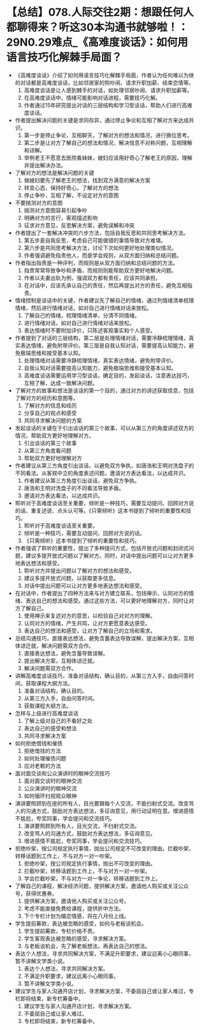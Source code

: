 # 【总结】078.人际交往2期：想跟任何人都聊得来？听这30本沟通书就够啦！：29N0.29难点_《高难度谈话》：如何用语言技巧化解棘手局面？

-   《高难度谈话》介绍了如何用语言技巧化解棘手局面，作者认为任何难以为继的对话都是高难度谈话，比如邻居家的狗吵闹、请求升职加薪、结束恋情等。
    1.  高难度谈话是让人感到棘手的对话，如处理邻居吵闹、请求升职加薪等。
    2.  在高难度谈话中，情绪可能影响对话进程，需要技巧化解。
    3.  作者通过15年研究提出对话的三层结构和学习型谈话，帮助人们进行高难度谈话。
-   作者提出解决问题的关键是求同存异，通过停止争论和互相了解对方来达成共识。
    1.  第一步是停止争论，互相聊天，了解对方的想法和情况，进行换位思考。
    2.  第二步是让对方了解自己的想法和情况，解决信息不对称问题，互相理解和谅解。
    3.  举例老王不愿意去医院看妹妹，媳妇应该用好奇心了解老王的原因，理解并提出解决办法。
-   了解对方的想法是解决问题的关键
    1.  做媳妇要先了解老王的想法，找到双方满意的解决方案
    2.  转变心态，保持好奇心，了解对方的想法
    3.  停止争吵，互相了解，不设定对方的意图
-   不要揣测对方的意图
    1.  揣测对方意图容易引起争吵
    2.  明确对方的言行，客观描述影响
    3.  征求对方意见，反思解决方案，避免误解和冲突
-   作者提出了一套解决冲突的六步方法，包括自我反思和共同思考解决方法。
    1.  第五步是自我反思，考虑自己可能做错的事情导致对方难堪。
    2.  第六步是共同思考解决方法，讨论下次如何更好地处理类似情况。
    3.  作者强调避免指责他人，而是学会规则，从双方面归纳和总结问题。
-   作者指出指责是一种评判，而规则是从双方面归纳和总结问题的方法。
    1.  指责常常导致争吵和矛盾，而规则则能帮助双方更好地解决问题。
    2.  作者以夫妻出轨为例，强调双方都有责任，应该共同承担。
    3.  在对话中，应该先承认自己的责任，然后再提出对方的责任，避免互相指责。
-   情绪控制是谈话中的关键，作者建议先了解自己的情绪，通过列情绪清单梳理情绪，然后进行情绪对话，如对自己进行情绪对话来放松。 
    1.  了解自己的情绪，梳理情绪清单，分清不同情绪。
    2.  进行情绪对话，如对自己进行情绪对话来放松。
    3.  表达情绪时不要附加评价，只陈述客观事实和个人感受。
-   作者提到了对话的三层结构，第二层是处理情绪对话，需要冷静梳理情绪，真实表达情绪，避免附带评价。第三层是自我认知对话，需要提高认知能力，避免极端思维和接受基本认知。
    1.  处理情绪对话需要冷静梳理情绪，真实表达情绪，避免附带评价。
    2.  自我认知对话需要提高认知能力，避免极端思维和接受基本认知。
    3.  高难度谈话需要运用学习型谈话，确定目的，发起谈话，注意表达技巧，互相了解，达成一致解决问题。
-   了解对方的故事和想法是谈话的第一个目的，通过对方的讲述获取信息，包括了解对方的经历和意图等。
    1.  了解对方的信息和经历
    2.  分享自己的观点和感受
    3.  共同寻求解决问题的方案
-   发起谈话的关键在于引出谈话的第三个故事，可以从第三方的角度讲述双方的情况，帮助双方更好地理解对方。
    1.  引出谈话的第三个故事
    2.  从第三方角度看问题
    3.  帮助双方更好地理解对方
-   作者建议从第三方角度引出谈话，以避免双方争执，如唐浩和王明对洗盘子的不同看法。从客观中立的角度表述问题，邀请对方表达看法，以达成共识。
    1.  作者建议从第三方角度引出谈话，避免双方争执。
    2.  唐浩和王明对洗盘子的不同看法导致矛盾。
    3.  邀请对方表达看法，以达成共识。
-   聆听对于高难度谈话至关重要，倾听是一种技巧，需要互动提问、回顾对方说的话、重复述说、点头认可等。《只需倾听》这本书提到了倾听的重要性和技巧。
    1.  聆听对于高难度谈话至关重要。
    2.  倾听是一种技巧，需要互动提问、回顾对方说的话。
    3.  《只需倾听》这本书提到了倾听的重要性和技巧。
-   作者强调了聆听的重要性，提出了多种提问方式，包括开放式问题和封闭式问题，建议多提开放式问题以了解对方。同时，对话中提出问题可以让对方更多地表达想法和感受。
    1.  聆听对方并提出问题以了解对方的想法和感受。
    2.  建议多提开放式问题，以获取更多信息。
    3.  对话中提出问题可以让对方更多地表达想法和感受。
-   在对话中，作者提出了四种方法来与对方建立联系，包括禅示、认同对方的情绪、表达自己的想法和感受。通过这些方法，可以更好地理解对方，同时让对方了解自己。
    1.  使用禅示来复述对方的意思，以检验自己对对方的理解。
    2.  认同对方的情绪，产生共鸣，让对方更愿意表达感受。
    3.  表达自己的想法和感受，让对方了解自己的立场和需求。
-   总结沟通技巧，直接表达想法，避免含蓄表达导致误解，提出解决方案，互相体谅迁就，解决问题需双方合作。
    1.  直接表达想法，避免含蓄导致误解。
    2.  提出解决方案，互相体谅迁就。
    3.  解决问题需双方合作。
-   讲解高难度谈话技巧，准备对话结构，确认目的，从第三方入手，自由问答时间，获取课程大纲方法。
    1.  准备对话结构，确认目的。
    2.  从第三方入手，自由问答时间。
    3.  获取课程大纲方法。
-   怎样与上级进行高难度谈话
    1.  了解上级对自己的不看好之处
    2.  表达自己的感受和想法
    3.  共同寻求解决方案
-   如何拒绝借钱和催债
    1.  拒绝借钱的方法
    2.  如何处理催债问题
    3.  应对老赖的方法
-   面对面交谈和公众演讲时的眼神交流技巧
    1.  面对面交谈时的眼神交流
    2.  公众演讲时的眼神交流
    3.  如何循环扫视观众眼神
-   演讲要照顾到在座的所有人，目光要跟每个人交流，不能扫射式交流。改变骂人的沟通方式，鼓励对方表达想法，多征询意见，用行动证明在意。增进感情不尴尬，夸奖同事，学会提问和交流技巧。
    1.  演讲要照顾到所有人，目光交流，不扫射式交流。
    2.  改变骂人的沟通方式，鼓励对方表达想法，多征询意见。
    3.  增进感情不尴尬，夸奖同事，学会提问和交流技巧。
-   拒绝吵架，按公司规定执行事情，抛出公司规定不可改变的理由。拦截吵架，转移话题到工作上，不与对方一对一吵架。
    1.  拒绝吵架，按公司规定执行事情，抛出不可改变的理由。
    2.  拦截吵架，转移话题到工作上，不与对方一对一吵架。
    3.  学会拦截吵架，不与对方一对一争论，转移话题到工作上。
-   了解自己的课程，解决经济问题，提供解决方案，邀请他人购买或关注公众号，获得优惠券。
    1.  提供解决方案，邀请他人购买或关注公众号。
    2.  考虑不能直接免费给课程，提供折中方法。
    3.  下个专栏计划为婚恋情感，将在八月份上线。
-   学生提前筹款，表达被忽略的感受，如何与老板谈机会。
    1.  学生提前筹款，专栏价格不贵。
    2.  学生客观表达被忽略的感受，寻求解决方案。
    3.  与老板谈机会，先了解老板想法，再表达自己的想法。
-   表达个人想法，寻求共同解决方案，不满足升职要求，建议远离小心眼同事，暂不讲解文学类小说。
    1.  表达个人想法，寻求共同解决方案。
    2.  不满足升职要求，建议远离小心眼同事。
    3.  暂不讲解文学类小说。
-   建议学生与家人沟通开店计划，寻求解决方案，不委屈自己或让家人难过，专栏即将结束，新专栏筹备中。
    1.  建议学生与家人沟通开店计划，寻求解决方案。
    2.  不委屈自己或让家人难过。
    3.  专栏即将结束，新专栏筹备中。